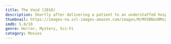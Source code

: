 ```yaml
---
title: The Void (2016)
description: Shortly after delivering a patient to an understaffed hospital, a police officer experiences strange and violent occurrences seemingly linked to a group of mysterious hooded figures.
thumbnail: https://images-na.ssl-images-amazon.com/images/M/MV5BNzU0MzgxMjAtYjU0NC00ZWYyLTljZWUtNTRkNzBhZTYwYzY4XkEyXkFqcGdeQXVyMTM2MzgyOTU@._V1_QL50_.jpg
imdb: 5.8/10
genre: Horror, Mystery, Sci-Fi
category: Movies
---
```

